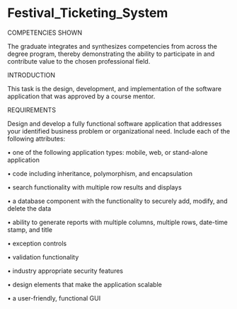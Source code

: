 # Festival_Ticketing_System

COMPETENCIES SHOWN

The graduate integrates and synthesizes competencies from across the degree program, thereby demonstrating the ability to participate in and contribute value to the chosen professional field.

INTRODUCTION

This task is the design, development, and implementation of the software application that was approved by a course mentor.

REQUIREMENTS

Design and develop a fully functional software application that addresses your identified business problem or organizational need. Include each of the following attributes:

•   one of the following application types: mobile, web, or stand-alone application

•   code including inheritance, polymorphism, and encapsulation

•   search functionality with multiple row results and displays

•   a database component with the functionality to securely add, modify, and delete the data

•   ability to generate reports with multiple columns, multiple rows, date-time stamp, and title

•   exception controls

•   validation functionality

•   industry appropriate security features

•   design elements that make the application scalable

•   a user-friendly, functional GUI


